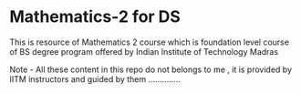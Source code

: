 # Mathematics-2 for DS
This is resource of Mathematics 2 course which is foundation level course of BS degree program offered by Indian Institute of Technology Madras 

Note - All these content in this repo do not belongs to me , it is provided by IITM instructors and guided by them ..............
